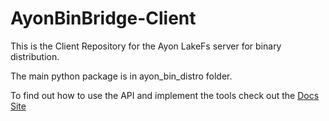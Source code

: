 # AyonBinBridge-Client

This is the Client Repository for the Ayon LakeFs server for binary distribution. 

The main python package is in ayon_bin_distro folder. 

To find out how to use the API and implement the tools check out the [Docs Site](https://ynput.github.io/ayon-bin-bridge-client/) 
